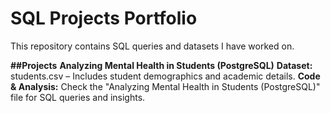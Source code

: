 # SQL Projects Portfolio
This repository contains SQL queries and datasets I have worked on.

**##Projects**
**Analyzing Mental Health in Students (PostgreSQL)**
**Dataset:** students.csv – Includes student demographics and academic details.
**Code & Analysis:** Check the "Analyzing Mental Health in Students (PostgreSQL)" file for SQL queries and insights.

